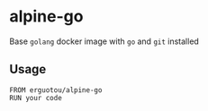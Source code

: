 # alpine-go
Base `golang` docker image with `go` and `git` installed

## Usage
```
FROM erguotou/alpine-go
RUN your code
```
